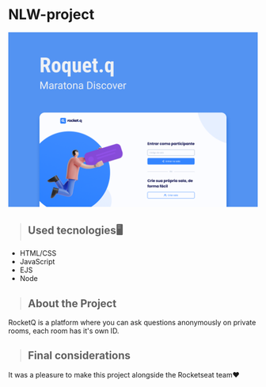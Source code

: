 # NLW-project

<img src="public/images/Rocket.qCapaNLW.png" alt="foto capa RocketQ" max-width="100%"/>

> <h2> Used tecnologies🖥️ </h2>

<ul>
  <li>HTML/CSS</li>
  <li>JavaScript</li>
  <li>EJS</li>
  <li>Node</li>
</ul>

> <h2> About the Project </h2>

<p>RocketQ is a platform where you can ask questions anonymously on private rooms, each room has it's own ID.</p>

> <h2>Final considerations</h2>

<p>It was a pleasure to make this project alongside the Rocketseat team❤️</p>
